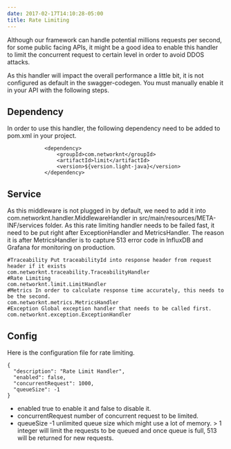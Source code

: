 ```yaml
---
date: 2017-02-17T14:10:28-05:00
title: Rate Limiting
---
```


Although our framework can handle potential millions requests per second, for 
some public facing APIs, it might be a good idea to enable this handler to 
limit the concurrent request to certain level in order to avoid DDOS attacks.

As this handler will impact the overall performance a little bit, it is not
configured as default in the swagger-codegen. You must manually enable it
in your API with the following steps.

## Dependency

In order to use this handler, the following dependency need to be added to
pom.xml in your project.

```
            <dependency>
                <groupId>com.networknt</groupId>
                <artifactId>limit</artifactId>
                <version>${version.light-java}</version>
            </dependency>
```

## Service

As this middleware is not plugged in by default, we need to add it into
com.networknt.handler.MiddlewareHandler in src/main/resources/META-INF/services
folder. As this rate limiting handler needs to be failed fast, it need to be
put right after ExceptionHandler and MetricsHandler. The reason it is after
MetricsHandler is to capture 513 error code in InfluxDB and Grafana for
monitoring on production.

```
#Traceability Put traceabilityId into response header from request header if it exists
com.networknt.traceability.TraceabilityHandler
#Rate Limiting
com.networknt.limit.LimitHandler
#Metrics In order to calculate response time accurately, this needs to be the second.
com.networknt.metrics.MetricsHandler
#Exception Global exception handler that needs to be called first.
com.networknt.exception.ExceptionHandler

```

## Config

Here is the configuration file for rate limiting.

```
{
  "description": "Rate Limit Handler",
  "enabled": false,
  "concurrentRequest": 1000,
  "queueSize": -1
}

```

- enabled true to enable it and false to disable it.
- concurrentRequest number of concurrent request to be limited.
- queueSize -1 unlimited queue size which might use a lot of memory. > 1 integer will limit the requests to be queued and once queue is full, 513 will be returned for new requests. 



